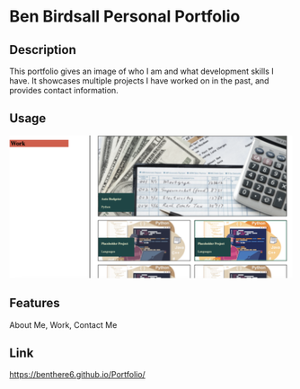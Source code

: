 # Ben Birdsall Personal Portfolio

## Description

This portfolio gives an image of who I am and what development skills I have. It showcases multiple projects I have worked on in the past, and provides contact information.

## Usage

![Portfolio Screenshot 2](assets/images/screenshot_2.png)

## Features

About Me, Work, Contact Me

## Link
https://benthere6.github.io/Portfolio/
